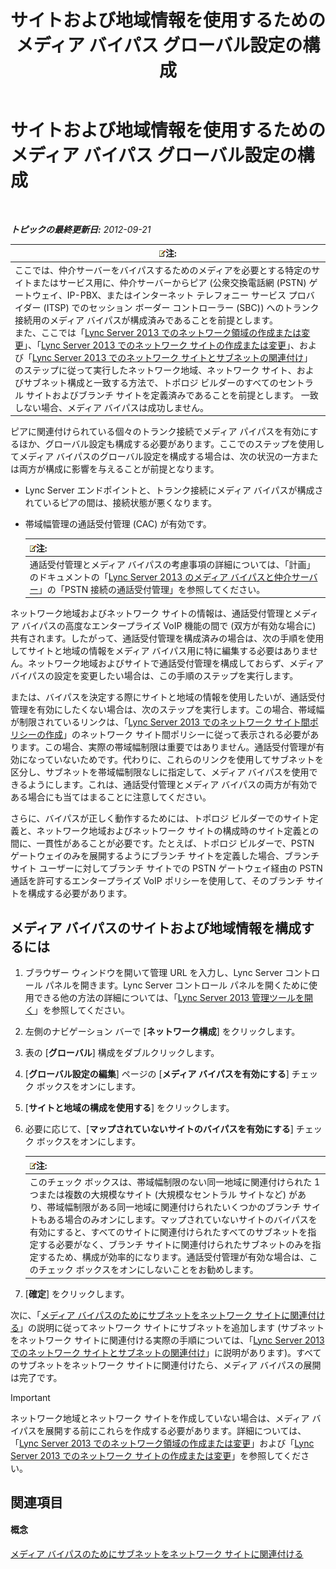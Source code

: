 ﻿---
title: サイトおよび地域情報を使用するためのメディア バイパス グローバル設定の構成
TOCTitle: サイトおよび地域情報を使用するためのメディア バイパス グローバル設定の構成
ms:assetid: 0a21cdf1-f350-49da-b346-70806f256bea
ms:mtpsurl: https://technet.microsoft.com/ja-jp/library/Gg398150(v=OCS.15)
ms:contentKeyID: 48271200
ms.date: 05/19/2016
mtps_version: v=OCS.15
ms.translationtype: HT
---

# サイトおよび地域情報を使用するためのメディア バイパス グローバル設定の構成

 

_**トピックの最終更新日:** 2012-09-21_

<table>
<thead>
<tr class="header">
<th><img src="images/Gg412781.note(OCS.15).gif" title="note" alt="note" />注:</th>
</tr>
</thead>
<tbody>
<tr class="odd">
<td>ここでは、仲介サーバーをバイパスするためのメディアを必要とする特定のサイトまたはサービス用に、仲介サーバーからピア (公衆交換電話網 (PSTN) ゲートウェイ、IP-PBX、またはインターネット テレフォニー サービス プロバイダー (ITSP) でのセッション ボーダー コントローラー (SBC)) へのトランク接続用のメディア バイパスが構成済みであることを前提とします。<br />
また、ここでは「<a href="lync-server-2013-create-or-modify-a-network-region.md">Lync Server 2013 でのネットワーク領域の作成または変更</a>」、「<a href="lync-server-2013-create-or-modify-a-network-site.md">Lync Server 2013 でのネットワーク サイトの作成または変更</a>」、および「<a href="lync-server-2013-associate-a-subnet-with-a-network-site.md">Lync Server 2013 でのネットワーク サイトとサブネットの関連付け</a>」のステップに従って実行したネットワーク地域、ネットワーク サイト、およびサブネット構成と一致する方法で、トポロジ ビルダーのすべてのセントラル サイトおよびブランチ サイトを定義済みであることを前提とします。 一致しない場合、メディア バイパスは成功しません。</td>
</tr>
</tbody>
</table>


ピアに関連付けられている個々のトランク接続でメディア パイパスを有効にするほか、グローバル設定も構成する必要があります。ここでのステップを使用してメディア バイパスのグローバル設定を構成する場合は、次の状況の一方または両方が構成に影響を与えることが前提となります。

  - Lync Server エンドポイントと、トランク接続にメディア バイパスが構成されているピアの間は、接続状態が悪くなります。

  - 帯域幅管理の通話受付管理 (CAC) が有効です。
    
    <table>
    <thead>
    <tr class="header">
    <th><img src="images/Gg412781.note(OCS.15).gif" title="note" alt="note" />注:</th>
    </tr>
    </thead>
    <tbody>
    <tr class="odd">
    <td>通話受付管理とメディア バイパスの考慮事項の詳細については、「計画」のドキュメントの「<a href="lync-server-2013-media-bypass-and-mediation-server.md">Lync Server 2013 のメディア バイパスと仲介サーバー</a>」の「PSTN 接続の通話受付管理」を参照してください。</td>
    </tr>
    </tbody>
    </table>


ネットワーク地域およびネットワーク サイトの情報は、通話受付管理とメディア バイパスの高度なエンタープライズ VoIP 機能の間で (双方が有効な場合に) 共有されます。したがって、通話受付管理を構成済みの場合は、次の手順を使用してサイトと地域の情報をメディア バイパス用に特に編集する必要はありません。ネットワーク地域およびサイトで通話受付管理を構成しておらず、メディア バイパスの設定を変更したい場合は、この手順のステップを実行します。

または、バイパスを決定する際にサイトと地域の情報を使用したいが、通話受付管理を有効にしたくない場合は、次のステップを実行します。この場合、帯域幅が制限されているリンクは、「[Lync Server 2013 でのネットワーク サイト間ポリシーの作成](lync-server-2013-create-network-intersite-policies.md)」のネットワーク サイト間ポリシーに従って表示される必要があります。この場合、実際の帯域幅制限は重要ではありません。通話受付管理が有効になっていないためです。代わりに、これらのリンクを使用してサブネットを区分し、サブネットを帯域幅制限なしに指定して、メディア バイパスを使用できるようにします。これは、通話受付管理とメディア バイパスの両方が有効である場合にも当てはまることに注意してください。

さらに、バイパスが正しく動作するためには、トポロジ ビルダーでのサイト定義と、ネットワーク地域およびネットワーク サイトの構成時のサイト定義との間に、一貫性があることが必要です。たとえば、トポロジ ビルダーで、PSTN ゲートウェイのみを展開するようにブランチ サイトを定義した場合、ブランチ サイト ユーザーに対してブランチ サイトでの PSTN ゲートウェイ経由の PSTN 通話を許可するエンタープライズ VoIP ポリシーを使用して、そのブランチ サイトを構成する必要があります。

## メディア バイパスのサイトおよび地域情報を構成するには

1.  ブラウザー ウィンドウを開いて管理 URL を入力し、Lync Server コントロール パネルを開きます。Lync Server コントロール パネルを開くために使用できる他の方法の詳細については、「[Lync Server 2013 管理ツールを開く](lync-server-2013-open-lync-server-administrative-tools.md)」を参照してください。

2.  左側のナビゲーション バーで \[**ネットワーク構成**\] をクリックします。

3.  表の \[**グローバル**\] 構成をダブルクリックします。

4.  \[**グローバル設定の編集**\] ページの \[**メディア バイパスを有効にする**\] チェック ボックスをオンにします。

5.  \[**サイトと地域の構成を使用する**\] をクリックします。

6.  必要に応じて、\[**マップされていないサイトのバイパスを有効にする**\] チェック ボックスをオンにします。
    
    <table>
    <thead>
    <tr class="header">
    <th><img src="images/Gg412781.note(OCS.15).gif" title="note" alt="note" />注:</th>
    </tr>
    </thead>
    <tbody>
    <tr class="odd">
    <td>このチェック ボックスは、帯域幅制限のない同一地域に関連付けられた 1 つまたは複数の大規模なサイト (大規模なセントラル サイトなど) があり、帯域幅制限がある同一地域に関連付けられたいくつかのブランチ サイトもある場合のみオンにします。マップされていないサイトのバイパスを有効にすると、すべてのサイトに関連付けられたすべてのサブネットを指定する必要がなく、ブランチ サイトに関連付けられたサブネットのみを指定するため、構成が効率的になります。通話受付管理が有効な場合は、このチェック ボックスをオンにしないことをお勧めします。</td>
    </tr>
    </tbody>
    </table>


7.  \[**確定**\] をクリックします。

次に、「[メディア バイパスのためにサブネットをネットワーク サイトに関連付ける](lync-server-2013-associate-subnets-with-network-sites-for-media-bypass.md)」の説明に従ってネットワーク サイトにサブネットを追加します (サブネットをネットワーク サイトに関連付ける実際の手順については、「[Lync Server 2013 でのネットワーク サイトとサブネットの関連付け](lync-server-2013-associate-a-subnet-with-a-network-site.md)」に説明があります)。すべてのサブネットをネットワーク サイトに関連付けたら、メディア バイパスの展開は完了です。


> [!IMPORTANT]
> ネットワーク地域とネットワーク サイトを作成していない場合は、メディア バイパスを展開する前にこれらを作成する必要があります。詳細については、「<A href="lync-server-2013-create-or-modify-a-network-region.md">Lync Server 2013 でのネットワーク領域の作成または変更</A>」および「<A href="lync-server-2013-create-or-modify-a-network-site.md">Lync Server 2013 でのネットワーク サイトの作成または変更</A>」を参照してください。



## 関連項目

#### 概念

[メディア バイパスのためにサブネットをネットワーク サイトに関連付ける](lync-server-2013-associate-subnets-with-network-sites-for-media-bypass.md)

